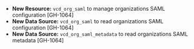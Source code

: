 * **New Resource:** `vcd_org_saml` to manage organizations SAML configuration [GH-1064]
* **New Data Source:** `vcd_org_saml` to read organizations SAML configuration [GH-1064]
* **New Data Source:** `vcd_org_saml_metadata` to read organizations SAML metadata [GH-1064]

